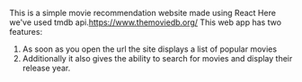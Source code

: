 This is a simple movie recommendation website made using React
Here we've used tmdb api.https://www.themoviedb.org/
This web app has two features:
  1. As soon as you open the url the site displays a list of popular movies
  2. Additionally it also gives the ability to search for movies and display their release year.
